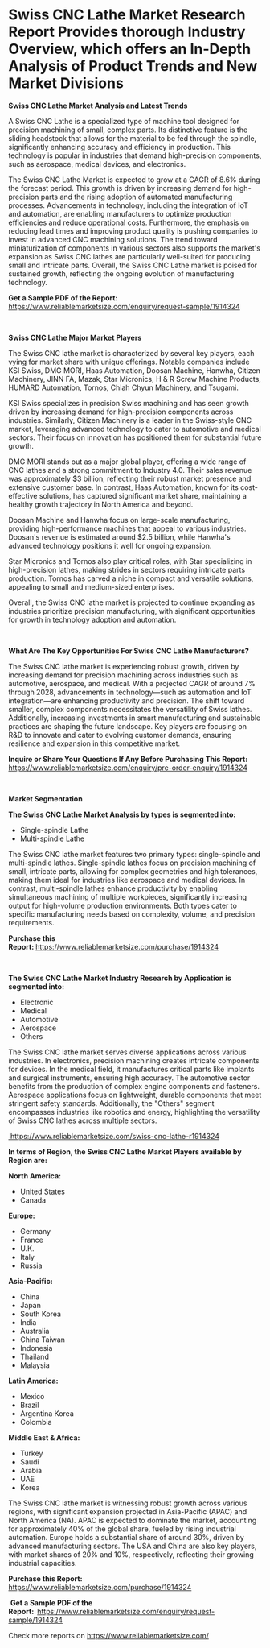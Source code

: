 <p><h1>Swiss CNC Lathe Market Research Report Provides thorough Industry Overview, which offers an In-Depth Analysis of Product Trends and New Market Divisions</h1></p><p><strong>Swiss CNC Lathe Market Analysis and Latest Trends</strong></p>
<p><p>A Swiss CNC Lathe is a specialized type of machine tool designed for precision machining of small, complex parts. Its distinctive feature is the sliding headstock that allows for the material to be fed through the spindle, significantly enhancing accuracy and efficiency in production. This technology is popular in industries that demand high-precision components, such as aerospace, medical devices, and electronics.</p><p>The Swiss CNC Lathe Market is expected to grow at a CAGR of 8.6% during the forecast period. This growth is driven by increasing demand for high-precision parts and the rising adoption of automated manufacturing processes. Advancements in technology, including the integration of IoT and automation, are enabling manufacturers to optimize production efficiencies and reduce operational costs. Furthermore, the emphasis on reducing lead times and improving product quality is pushing companies to invest in advanced CNC machining solutions. The trend toward miniaturization of components in various sectors also supports the market's expansion as Swiss CNC lathes are particularly well-suited for producing small and intricate parts. Overall, the Swiss CNC Lathe market is poised for sustained growth, reflecting the ongoing evolution of manufacturing technology.</p></p>
<p><strong>Get a Sample PDF of the Report:&nbsp;</strong> <a href="https://www.reliablemarketsize.com/enquiry/request-sample/1914324?utm_campaign=2393&utm_medium=2&utm_source=Github&utm_content=ia&utm_term=10042025&utm_id=swiss-cnc-lathe">https://www.reliablemarketsize.com/enquiry/request-sample/1914324</a></p>
<p>&nbsp;</p>
<p><strong>Swiss CNC Lathe Major Market Players</strong></p>
<p><p>The Swiss CNC lathe market is characterized by several key players, each vying for market share with unique offerings. Notable companies include KSI Swiss, DMG MORI, Haas Automation, Doosan Machine, Hanwha, Citizen Machinery, JINN FA, Mazak, Star Micronics, H & R Screw Machine Products, HUMARD Automation, Tornos, Chiah Chyun Machinery, and Tsugami.</p><p>KSI Swiss specializes in precision Swiss machining and has seen growth driven by increasing demand for high-precision components across industries. Similarly, Citizen Machinery is a leader in the Swiss-style CNC market, leveraging advanced technology to cater to automotive and medical sectors. Their focus on innovation has positioned them for substantial future growth.</p><p>DMG MORI stands out as a major global player, offering a wide range of CNC lathes and a strong commitment to Industry 4.0. Their sales revenue was approximately $3 billion, reflecting their robust market presence and extensive customer base. In contrast, Haas Automation, known for its cost-effective solutions, has captured significant market share, maintaining a healthy growth trajectory in North America and beyond.</p><p>Doosan Machine and Hanwha focus on large-scale manufacturing, providing high-performance machines that appeal to various industries. Doosan's revenue is estimated around $2.5 billion, while Hanwha's advanced technology positions it well for ongoing expansion.</p><p>Star Micronics and Tornos also play critical roles, with Star specializing in high-precision lathes, making strides in sectors requiring intricate parts production. Tornos has carved a niche in compact and versatile solutions, appealing to small and medium-sized enterprises.</p><p>Overall, the Swiss CNC lathe market is projected to continue expanding as industries prioritize precision manufacturing, with significant opportunities for growth in technology adoption and automation.</p></p>
<p>&nbsp;</p>
<p><strong>What Are The Key Opportunities For Swiss CNC Lathe Manufacturers?</strong></p>
<p><p>The Swiss CNC lathe market is experiencing robust growth, driven by increasing demand for precision machining across industries such as automotive, aerospace, and medical. With a projected CAGR of around 7% through 2028, advancements in technology—such as automation and IoT integration—are enhancing productivity and precision. The shift toward smaller, complex components necessitates the versatility of Swiss lathes. Additionally, increasing investments in smart manufacturing and sustainable practices are shaping the future landscape. Key players are focusing on R&D to innovate and cater to evolving customer demands, ensuring resilience and expansion in this competitive market.</p></p>
<p><strong>Inquire or Share Your Questions If Any Before Purchasing This Report:</strong> <a href="https://www.reliablemarketsize.com/enquiry/pre-order-enquiry/1914324?utm_campaign=2393&utm_medium=2&utm_source=Github&utm_content=ia&utm_term=10042025&utm_id=swiss-cnc-lathe">https://www.reliablemarketsize.com/enquiry/pre-order-enquiry/1914324</a></p>
<p>&nbsp;</p>
<p><strong>Market Segmentation</strong></p>
<p><strong>The Swiss CNC Lathe Market Analysis by types is segmented into:</strong></p>
<p><ul><li>Single-spindle Lathe</li><li>Multi-spindle Lathe</li></ul></p>
<p><p>The Swiss CNC lathe market features two primary types: single-spindle and multi-spindle lathes. Single-spindle lathes focus on precision machining of small, intricate parts, allowing for complex geometries and high tolerances, making them ideal for industries like aerospace and medical devices. In contrast, multi-spindle lathes enhance productivity by enabling simultaneous machining of multiple workpieces, significantly increasing output for high-volume production environments. Both types cater to specific manufacturing needs based on complexity, volume, and precision requirements.</p></p>
<p><strong>Purchase this Report:&nbsp;</strong><a href="https://www.reliablemarketsize.com/purchase/1914324?utm_campaign=2393&utm_medium=2&utm_source=Github&utm_content=ia&utm_term=10042025&utm_id=swiss-cnc-lathe">https://www.reliablemarketsize.com/purchase/1914324</a></p>
<p>&nbsp;</p>
<p><strong>The Swiss CNC Lathe Market Industry Research by Application is segmented into:</strong></p>
<p><ul><li>Electronic</li><li>Medical</li><li>Automotive</li><li>Aerospace</li><li>Others</li></ul></p>
<p><p>The Swiss CNC lathe market serves diverse applications across various industries. In electronics, precision machining creates intricate components for devices. In the medical field, it manufactures critical parts like implants and surgical instruments, ensuring high accuracy. The automotive sector benefits from the production of complex engine components and fasteners. Aerospace applications focus on lightweight, durable components that meet stringent safety standards. Additionally, the "Others" segment encompasses industries like robotics and energy, highlighting the versatility of Swiss CNC lathes across multiple sectors.</p></p>
<p><a href="https://www.reliablemarketsize.com/swiss-cnc-lathe-r1914324?utm_campaign=2393&utm_medium=2&utm_source=Github&utm_content=ia&utm_term=10042025&utm_id=swiss-cnc-lathe">&nbsp;https://www.reliablemarketsize.com/swiss-cnc-lathe-r1914324</a></p>
<p><strong>In terms of Region, the Swiss CNC Lathe Market Players available by Region are:</strong></p>
<p>
    <p> <strong> North America: </strong>
        <ul>
            <li>United States</li>
            <li>Canada</li>
        </ul>
        </p> 
    <p> <strong> Europe: </strong>
        <ul>
            <li>Germany</li>
            <li>France</li>
            <li>U.K.</li>
            <li>Italy</li>
            <li>Russia</li>
        </ul>
        </p> 
    <p> <strong> Asia-Pacific: </strong>
        <ul>
            <li>China</li>
            <li>Japan</li>
            <li>South Korea</li>
            <li>India</li>
            <li>Australia</li>
            <li>China Taiwan</li>
            <li>Indonesia</li>
            <li>Thailand</li>
            <li>Malaysia</li>
        </ul>
        </p> 
    <p> <strong> Latin America: </strong>
        <ul>
            <li>Mexico</li>
            <li>Brazil</li>
            <li>Argentina Korea</li>
            <li>Colombia</li>
        </ul>
        </p> 
    <p> <strong> Middle East & Africa: </strong>
        <ul>
            <li>Turkey</li>
            <li>Saudi</li>
            <li>Arabia</li>
            <li>UAE</li>
            <li>Korea</li>
        </ul>
    </p>
    </p>
<p><p>The Swiss CNC lathe market is witnessing robust growth across various regions, with significant expansion projected in Asia-Pacific (APAC) and North America (NA). APAC is expected to dominate the market, accounting for approximately 40% of the global share, fueled by rising industrial automation. Europe holds a substantial share of around 30%, driven by advanced manufacturing sectors. The USA and China are also key players, with market shares of 20% and 10%, respectively, reflecting their growing industrial capacities.</p></p>
<p><strong>Purchase this Report: </strong><a href="https://www.reliablemarketsize.com/purchase/1914324?utm_campaign=2393&utm_medium=2&utm_source=Github&utm_content=ia&utm_term=10042025&utm_id=swiss-cnc-lathe">https://www.reliablemarketsize.com/purchase/1914324</a></p>
<p>&nbsp;<strong>Get a Sample PDF of the Report:&nbsp;&nbsp;</strong><a href="https://www.reliablemarketsize.com/enquiry/request-sample/1914324?utm_campaign=2393&utm_medium=2&utm_source=Github&utm_content=ia&utm_term=10042025&utm_id=swiss-cnc-lathe">https://www.reliablemarketsize.com/enquiry/request-sample/1914324</a></p>
<p><strong></strong></p>
<p>Check more reports on <a href="https://www.reliablemarketsize.com/?utm_campaign=2393&utm_medium=2&utm_source=Github&utm_content=ia&utm_term=10042025&utm_id=swiss-cnc-lathe">https://www.reliablemarketsize.com/</a></p>
